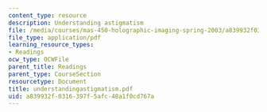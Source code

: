 ```yaml
---
content_type: resource
description: Understanding astigmatism
file: /media/courses/mas-450-holographic-imaging-spring-2003/a839932f0316397f5afc48a1f0cd767a_understandingastigmatism.pdf
file_type: application/pdf
learning_resource_types:
- Readings
ocw_type: OCWFile
parent_title: Readings
parent_type: CourseSection
resourcetype: Document
title: understandingastigmatism.pdf
uid: a839932f-0316-397f-5afc-48a1f0cd767a
---
```

